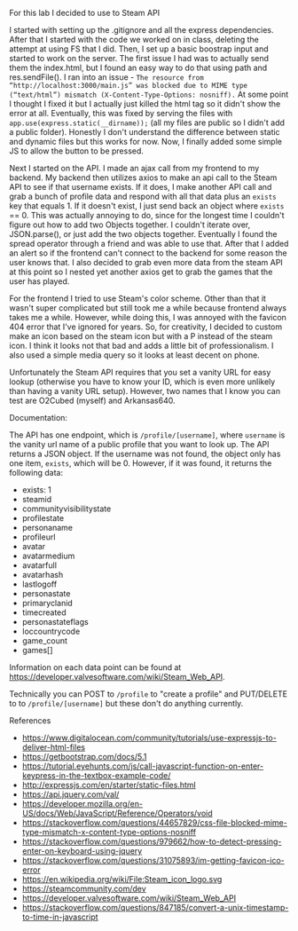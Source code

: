 For this lab I decided to use to Steam API

I started with setting up the .gitignore and all the express dependencies. After that I started with the code we worked on in class, deleting the attempt at using FS that I did. Then, I set up a basic boostrap input and started to work on the server. The first issue I had was to actually send them the index.html, but I found an easy way to do that using path and res.sendFile(). I ran into an issue - `The resource from “http://localhost:3000/main.js” was blocked due to MIME type (“text/html”) mismatch (X-Content-Type-Options: nosniff).` At some point I thought I fixed it but I actually just killed the html tag so it didn't show the error at all. Eventually, this was fixed by serving the files with `app.use(express.static(__dirname));` (all my files are public so I didn't add a public folder). Honestly I don't understand the difference between static and dynamic files but this works for now. Now, I finally added some simple JS to allow the button to be pressed. 

Next I started on the API. I made an ajax call from my frontend to my backend. My backend then utilizes axios to make an api call to the Steam API to see if that username exists. If it does, I make another API call and grab a bunch of profile data and respond with all that data plus an `exists` key that equals 1. If it doesn't exist, I just send back an object where `exists` == 0. This was actually annoying to do, since for the longest time I couldn't figure out how to add two Objects together. I couldn't iterate over, JSON.parse(), or just add the two objects together. Eventually I found the spread operator through a friend and was able to use that. After that I added an alert so if the frontend can't connect to the backend for some reason the user knows that. I also decided to grab even more data from the steam API at this point so I nested yet another axios get to grab the games that the user has played.

For the frontend I tried to use Steam's color scheme. Other than that it wasn't super complicated but still took me a while because frontend always takes me a while. However, while doing this, I was annoyed with the favicon 404 error that I've ignored for years. So, for creativity, I decided to custom make an icon based on the steam icon but with a P instead of the steam icon. I think it looks not that bad and adds a little bit of professionalism. I also used a simple media query so it looks at least decent on phone.

Unfortunately the Steam API requires that you set a vanity URL for easy lookup (otherwise you have to know your ID, which is even more unlikely than having a vanity URL setup). However, two names that I know you can test are O2Cubed (myself) and Arkansas640.

Documentation:

The API has one endpoint, which is `/profile/[username]`, where `username` is the vanity url name of a public profile that you want to look up. The API returns a JSON object. If the username was not found, the object only has one item, `exists`, which will be 0. However, if it was found, it returns the following data:
* exists: 1
* steamid
* communityvisibilitystate
* profilestate
* personaname
* profileurl
* avatar
* avatarmedium
* avatarfull
* avatarhash
* lastlogoff
* personastate
* primaryclanid
* timecreated
* personastateflags
* loccountrycode
* game_count
* games[]

Information on each data point can be found at https://developer.valvesoftware.com/wiki/Steam_Web_API.

Technically you can POST to `/profile` to "create a profile" and PUT/DELETE to to `/profile/[username]` but these don't do anything currently.


References 
* https://www.digitalocean.com/community/tutorials/use-expressjs-to-deliver-html-files
* https://getbootstrap.com/docs/5.1
* https://tutorial.eyehunts.com/js/call-javascript-function-on-enter-keypress-in-the-textbox-example-code/
* http://expressjs.com/en/starter/static-files.html
* https://api.jquery.com/val/
* https://developer.mozilla.org/en-US/docs/Web/JavaScript/Reference/Operators/void
* https://stackoverflow.com/questions/44657829/css-file-blocked-mime-type-mismatch-x-content-type-options-nosniff
* https://stackoverflow.com/questions/979662/how-to-detect-pressing-enter-on-keyboard-using-jquery
* https://stackoverflow.com/questions/31075893/im-getting-favicon-ico-error
* https://en.wikipedia.org/wiki/File:Steam_icon_logo.svg
* https://steamcommunity.com/dev
* https://developer.valvesoftware.com/wiki/Steam_Web_API
* https://stackoverflow.com/questions/847185/convert-a-unix-timestamp-to-time-in-javascript
